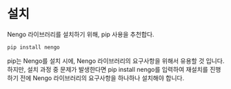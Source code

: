 # 설치

Nengo 라이브러리를 설치하기 위해, pip 사용을 추천합다.  

```text
pip install nengo
```

pip는 Nengo를 설치 시에, Nengo 라이브러리의 요구사항을 위해서 유용할 것 입니다. 하지만, 설치 과정 중 문제가 발생한다면  pip install nengo를 입력하여 재설치를 진행하기 전에 Nengo 라이브러리의 요구사항을 하나하나 설치해야 합니다.

